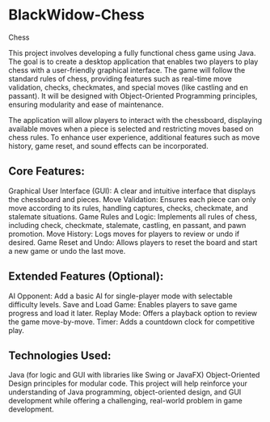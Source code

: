 # BlackWidow-Chess
Chess

This project involves developing a fully functional chess game using Java. The goal is to create a desktop application that enables two players to play chess with a user-friendly graphical interface. The game will follow the standard rules of chess, providing features such as real-time move validation, checks, checkmates, and special moves (like castling and en passant). It will be designed with Object-Oriented Programming principles, ensuring modularity and ease of maintenance.

The application will allow players to interact with the chessboard, displaying available moves when a piece is selected and restricting moves based on chess rules. To enhance user experience, additional features such as move history, game reset, and sound effects can be incorporated.

## Core Features:

Graphical User Interface (GUI): A clear and intuitive interface that displays the chessboard and pieces.
Move Validation: Ensures each piece can only move according to its rules, handling captures, checks, checkmate, and stalemate situations.
Game Rules and Logic: Implements all rules of chess, including check, checkmate, stalemate, castling, en passant, and pawn promotion.
Move History: Logs moves for players to review or undo if desired.
Game Reset and Undo: Allows players to reset the board and start a new game or undo the last move.

## Extended Features (Optional):

AI Opponent: Add a basic AI for single-player mode with selectable difficulty levels.
Save and Load Game: Enables players to save game progress and load it later.
Replay Mode: Offers a playback option to review the game move-by-move.
Timer: Adds a countdown clock for competitive play.

## Technologies Used:

Java (for logic and GUI with libraries like Swing or JavaFX)
Object-Oriented Design principles for modular code.
This project will help reinforce your understanding of Java programming, object-oriented design, and GUI development while offering a challenging, real-world problem in game development.
